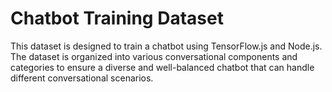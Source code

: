 # Chatbot Training Dataset

This dataset is designed to train a chatbot using TensorFlow.js and Node.js. The dataset is organized into various conversational components and categories to ensure a diverse and well-balanced chatbot that can handle different conversational scenarios.
